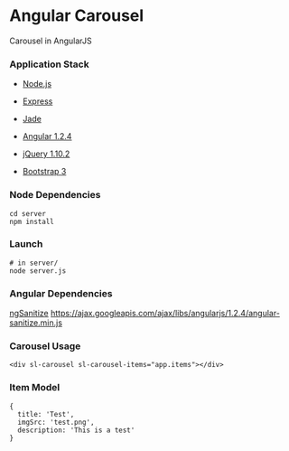 # Angular Carousel #
 
Carousel in AngularJS

### Application Stack ######

- [Node.js](http://www.nodejs.org)

- [Express](http://www.expressjs.com/)

- [Jade](http://jade-lang.com/)

- [Angular 1.2.4](http://angularjs.org/)

- [jQuery 1.10.2](jquery.com)

- [Bootstrap 3](http://getbootstrap.com/)

### Node Dependencies ######

    cd server
    npm install

### Launch ######

    # in server/
    node server.js

### Angular Dependencies ######
    
[ngSanitize](https://ajax.googleapis.com/ajax/libs/angularjs/1.2.4/angular-sanitize.min.js)
https://ajax.googleapis.com/ajax/libs/angularjs/1.2.4/angular-sanitize.min.js 

### Carousel Usage ######
  
    <div sl-carousel sl-carousel-items="app.items"></div>

### Item Model ######
    
    {
      title: 'Test',
      imgSrc: 'test.png',
      description: 'This is a test'
    } 


